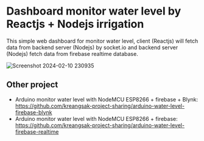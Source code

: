 # Dashboard monitor water level by Reactjs + Nodejs irrigation 

This simple web dashboard for monitor water level, client (Reactjs) will fetch data from backend server (Nodejs) by socket.io and backend server (Nodejs) fetch data from firebase realtime database.


![Screenshot 2024-02-10 230935](https://github.com/Yo445/PlantSiri_-GP-/assets/130509394/0a055c97-d7eb-41b7-85d3-0bfe25c433e5)


## Other project

- Arduino monitor water level with NodeMCU ESP8266 + firebase + Blynk: https://github.com/kreangsak-project-sharing/arduino-water-level-firebase-blynk
- Arduino monitor water level with NodeMCU ESP8266 + firebase: https://github.com/kreangsak-project-sharing/arduino-water-level-firebase-realtime
